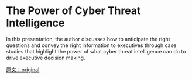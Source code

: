 
# The Power of Cyber Threat Intelligence

In this presentation, the author discusses how to anticipate the right questions and convey the right information to executives through case studies that highlight the power of what cyber threat intelligence can do to drive executive decision making.

[原文｜original](https://insights.sei.cmu.edu/library/the-power-of-cyber-threat-intelligence/)
        